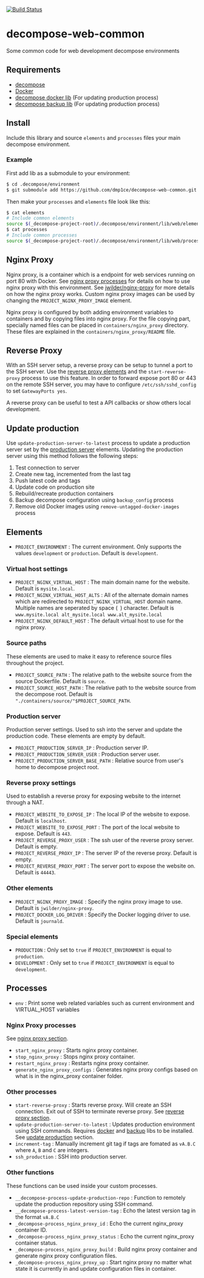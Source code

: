 [![Build Status](https://travis-ci.org/dmp1ce/decompose-web-common.svg?branch=master)](https://travis-ci.org/dmp1ce/decompose-web-common)
# decompose-web-common
Some common code for web development decompose environments

## Requirements

- [decompose](https://github.com/dmp1ce/decompose)
- [Docker](http://www.docker.com/)
- [decompose docker lib](https://github.com/dmp1ce/decompose-docker-common) (For updating production process)
- [decompose backup lib](https://github.com/dmp1ce/decompose-backup-common) (For updating production process)

## Install

Include this library and source `elements` and `processes` files your main decompose environment.

### Example

First add lib as a submodule to your environment:
``` bash
$ cd .decompose/environment
$ git submodule add https://github.com/dmp1ce/decompose-web-common.git lib/common
```

Then make your `processes` and `elements` file look like this:
``` bash
$ cat elements
# Include common elements
source $(_decompose-project-root)/.decompose/environment/lib/web/elements
$ cat processes
# Include common processes
source $(_decompose-project-root)/.decompose/environment/lib/web/processes
```

## Nginx Proxy

Nginx proxy, is a container which is a endpoint for web services running on port 80 with Docker. See [nginx proxy processes](#nginx-proxy-processes) for details on how to use nginx proxy with this environment. See [jwilder/nginx-proxy](https://github.com/jwilder/nginx-proxy) for more details on how the nginx proxy works. Custom nginx proxy images can be used by changing the `PROJECT_NGINX_PROXY_IMAGE` element.

Nginx proxy is configured by both adding environment variables to containers and by copying files into nginx proxy. For the file copying part, specially named files can be placed in `containers/nginx_proxy` directory. These files are explained in the `containers/nginx_proxy/README` file.

## Reverse Proxy

With an SSH server setup, a reverse proxy can be setup to tunnel a port to the SSH server. Use the [reverse proxy elements](#reverse-proxy-settings) and the `start-reverse-proxy` process to use this feature. In order to forward expose port 80 or 443 on the remote SSH server, you may have to configure `/etc/ssh/sshd_config` to set `GatewayPorts yes`.

A reverse proxy can be useful to test a API callbacks or show others local development.

## Update production

Use `update-production-server-to-latest` process to update a production server set by the [production server](#production-server) elements. Updating the production server using this method follows the following steps:

1. Test connection to server
2. Create new tag, incremented from the last tag
3. Push latest code and tags
4. Update code on production site
5. Rebuild/recreate production containers
6. Backup decompose configuration using `backup_config` process
7. Remove old Docker images using `remove-untagged-docker-images` process

## Elements

- `PROJECT_ENVIRONMENT` : The current environment. Only supports the values `development` or `production`. Default is `development`.

### Virtual host settings

- `PROJECT_NGINX_VIRTUAL_HOST` : The main domain name for the website. Default is `mysite.local`.
- `PROJECT_NGINX_VIRTUAL_HOST_ALTS` : All of the alternate domain names which are redirected to `PROJECT_NGINX_VIRTUAL_HOST` domain name. Multiple names are seperated by space (` `) character. Default is `www.mysite.local alt_mysite.local www.alt_mysite.local`
- `PROJECT_NGINX_DEFAULT_HOST` : The default virtual host to use for the nginx proxy.

### Source paths

These elements are used to make it easy to reference source files throughout the project.

- `PROJECT_SOURCE_PATH` : The relative path to the website source from the source Dockerfile. Default is `source`.
- `PROJECT_SOURCE_HOST_PATH` : The relative path to the website source from the decompose root. Default is `"./containers/source/"$PROJECT_SOURCE_PATH`.

### Production server

Production server settings. Used to ssh into the server and update the production code. These elements are empty by default.

- `PROJECT_PRODUCTION_SERVER_IP` : Production server IP.
- `PROJECT_PRODUCTION_SERVER_USER` : Production server user.
- `PROJECT_PRODUCTION_SERVER_BASE_PATH` : Relative source from user's home to decompose project root.

### Reverse proxy settings

Used to establish a reverse proxy for exposing website to the internet through a NAT.

- `PROJECT_WEBSITE_TO_EXPOSE_IP` : The local IP of the website to expose. Default is `localhost`.
- `PROJECT_WEBSITE_TO_EXPOSE_PORT` : The port of the local website to expose. Default is `443`.
- `PROJECT_REVERSE_PROXY_USER` : The ssh user of the reverse proxy server. Default is empty.
- `PROJECT_REVERSE_PROXY_IP` : The server IP of the reverse proxy. Default is empty.
- `PROJECT_REVERSE_PROXY_PORT` : The server port to expose the website on. Default is `44443`.

### Other elements

- `PROJECT_NGINX_PROXY_IMAGE` : Specify the nginx proxy image to use. Default is `jwilder/nginx-proxy`.
- `PROJECT_DOCKER_LOG_DRIVER` : Specify the Docker logging driver to use. Default is `journald`.

### Special elements

- `PRODUCTION` : Only set to `true` if `PROJECT_ENVIRONMENT` is equal to `production`.
- `DEVELOPMENT` : Only set to `true` if `PROJECT_ENVIRONMENT` is equal to `development`.

## Processes

- `env` : Print some web related variables such as current environment and VIRTUAL_HOST variables

### Nginx Proxy processes

See [nginx proxy section](#nginx-proxy).

- `start_nginx_proxy` : Starts nginx proxy container.
- `stop_nginx_proxy` : Stops nginx proxy container.
- `restart_nginx_proxy` : Restarts nginx proxy container.
- `generate_nginx_proxy_configs` : Generates nginx proxy configs based on what is in the nginx_proxy container folder.

### Other processes

- `start-reverse-proxy` : Starts reverse proxy. Will create an SSH connection. Exit out of SSH to terminate reverse proxy. See [reverse proxy section](#reverse-proxy).
- `update-production-server-to-latest` : Updates production environment using SSH commands. Requires [docker](https://github.com/dmp1ce/decompose-docker-common) and [backup](https://github.com/dmp1ce/decompose-backup-common) libs to be installed. See [update production](#update-production) section.
- `increment-tag` : Manually increment git tag if tags are fomated as `vA.B.C` where `A`, `B` and `C` are integers.
- `ssh_production` : SSH into production server.

### Other functions

These functions can be used inside your custom processes.

- `__decompose-process-update-production-repo` : Function to remotely update the production repository using SSH command.
- `__decompose-process-latest-version-tag` : Echo the latest version tag in the format `vA.B.C`
- `_decompose-process_nginx_proxy_id` : Echo the current nginx_proxy container ID.
- `_decompose-process_nginx_proxy_status` : Echo the current nginx_proxy container status.
- `_decompose-process_nginx_proxy_build` : Build nginx proxy container and generate nginx proxy configuration files.
- `_decompose-process_nginx_proxy_up` : Start nginx proxy no matter what state it is currently in and update configuration files in container.
